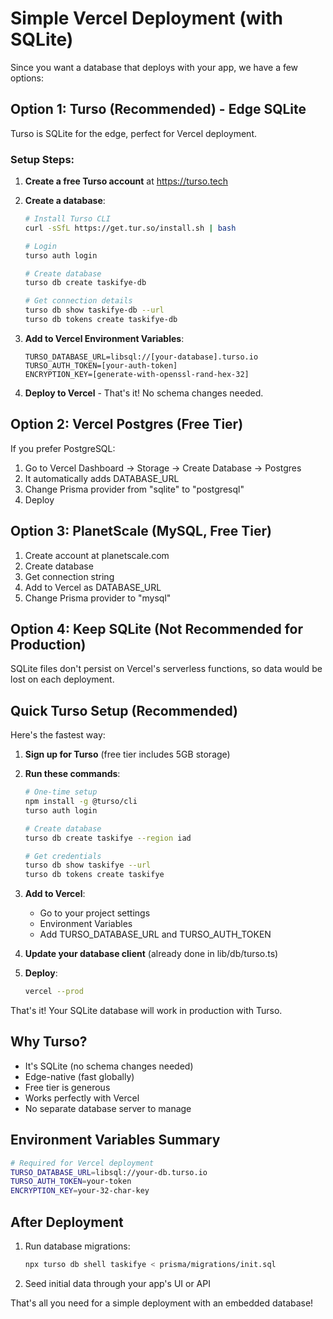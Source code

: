 # Simple Vercel Deployment (with SQLite)

Since you want a database that deploys with your app, we have a few options:

## Option 1: Turso (Recommended) - Edge SQLite
Turso is SQLite for the edge, perfect for Vercel deployment.

### Setup Steps:

1. **Create a free Turso account** at https://turso.tech
2. **Create a database**:
   ```bash
   # Install Turso CLI
   curl -sSfL https://get.tur.so/install.sh | bash
   
   # Login
   turso auth login
   
   # Create database
   turso db create taskifye-db
   
   # Get connection details
   turso db show taskifye-db --url
   turso db tokens create taskifye-db
   ```

3. **Add to Vercel Environment Variables**:
   ```
   TURSO_DATABASE_URL=libsql://[your-database].turso.io
   TURSO_AUTH_TOKEN=[your-auth-token]
   ENCRYPTION_KEY=[generate-with-openssl-rand-hex-32]
   ```

4. **Deploy to Vercel** - That's it! No schema changes needed.

## Option 2: Vercel Postgres (Free Tier)
If you prefer PostgreSQL:

1. Go to Vercel Dashboard → Storage → Create Database → Postgres
2. It automatically adds DATABASE_URL
3. Change Prisma provider from "sqlite" to "postgresql"
4. Deploy

## Option 3: PlanetScale (MySQL, Free Tier)
1. Create account at planetscale.com
2. Create database
3. Get connection string
4. Add to Vercel as DATABASE_URL
5. Change Prisma provider to "mysql"

## Option 4: Keep SQLite (Not Recommended for Production)
SQLite files don't persist on Vercel's serverless functions, so data would be lost on each deployment.

## Quick Turso Setup (Recommended)

Here's the fastest way:

1. **Sign up for Turso** (free tier includes 5GB storage)
2. **Run these commands**:
   ```bash
   # One-time setup
   npm install -g @turso/cli
   turso auth login
   
   # Create database
   turso db create taskifye --region iad
   
   # Get credentials
   turso db show taskifye --url
   turso db tokens create taskifye
   ```

3. **Add to Vercel**:
   - Go to your project settings
   - Environment Variables
   - Add TURSO_DATABASE_URL and TURSO_AUTH_TOKEN

4. **Update your database client** (already done in lib/db/turso.ts)

5. **Deploy**:
   ```bash
   vercel --prod
   ```

That's it! Your SQLite database will work in production with Turso.

## Why Turso?
- It's SQLite (no schema changes needed)
- Edge-native (fast globally)
- Free tier is generous
- Works perfectly with Vercel
- No separate database server to manage

## Environment Variables Summary
```bash
# Required for Vercel deployment
TURSO_DATABASE_URL=libsql://your-db.turso.io
TURSO_AUTH_TOKEN=your-token
ENCRYPTION_KEY=your-32-char-key
```

## After Deployment
1. Run database migrations:
   ```bash
   npx turso db shell taskifye < prisma/migrations/init.sql
   ```

2. Seed initial data through your app's UI or API

That's all you need for a simple deployment with an embedded database!